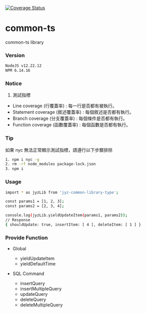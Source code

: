 [![Coverage Status](https://coveralls.io/repos/github/jiaYuan0615/common-ts/badge.svg?branch=master)](https://coveralls.io/github/jiaYuan0615/common-ts?branch=master)

# common-ts

common-ts library

### Version

```bash
NodeJS v12.22.12
NPM 6.14.16
```

### Notice

1. 測試指標

- Line coverage (行覆蓋率) : 每一行是否都有被執行。
- Statement coverage (敘述覆蓋率) : 每個敘述是否都有執行。
- Branch coverage (分支覆蓋率) : 每個條件是否都有執行。
- Function coverage (函數覆蓋率) : 每個函數是否都有執行。

### Tip

如果 nyc 無法正常顯示測試指標，請遵行以下步驟排除

```bash
1. npm i nyc -g
2. rm -rf node_modules package-lock.json
3. npm i
```

### Usage

```bash
import * as jyzLib from 'jyz-common-library-type';

const params1 = [1, 2, 3];
const params2 = [2, 3, 4];

console.log(jyzLib.yieldUpdateItem(params1, params2));
// Response
{ shouldUpdate: true, insertItem: [ 4 ], deleteItem: [ 1 ] }
```

### Provide Function

- Global
  - yieldUpdateItem
  - yieldDefaultTime

- SQL Command
  - insertQuery
  - insertMultipleQuery
  - updateQuery
  - deleteQuery
  - deleteMultipleQuery

